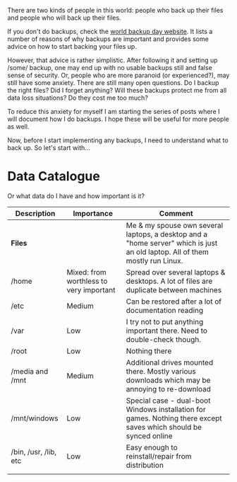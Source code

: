There are two kinds of people in this world: people who back up their files and people who will back up their files.

If you don't do backups, check the [world backup day website](http://www.worldbackupday.com/en/). It lists a number of reasons of why backups are important and provides some advice on how to start backing your files up.

However, that advice is rather simplistic. After following it and setting up /some/ backup, one may end up with no usable backups still and false sense of security. Or, people who are more paranoid (or experienced?), may still have some anxiety. There are still many open questions. Do I backup the right files? Did I forget anything? Will these backups protect me from all data loss situations? Do they cost me too much?

To reduce this anxiety for myself I am starting the series of posts where I will document how I do backups. I hope these will be useful for more people as well.

Now, before I start implementing any backups, I need to understand what to back up. So let's start with...

# Data Catalogue

Or what data do I have and how important is it?

| Description    | Importance                              | Comment                                                                                                                      |
| --------------------- | --------------------------------------- | ---------------------------------------------------------------------------------------------------------------------------- |
| **Files**             |                                         | Me & my spouse own several laptops, a desktop and a "home server" which is just an old laptop. All of them mostly run Linux. |
| /home                 | Mixed: from worthless to very important | Spread over several laptops & desktops. A lot of files are duplicate between machines                                        |
| /etc                  | Medium                                  | Can be restored after a lot of documentation reading                                                                         |
| /var                  | Low                                     | I try not to put anything important there. Need to double-check though.                                                      |
| /root                 | Low                                     | Nothing there                                                                                                                |
| /media and /mnt       | Medium                                  | Additional drives mounted there. Mostly various downloads which may be annoying to re-download                               |
| /mnt/windows          | Low                                     | Special case - dual-boot Windows installation for games. Nothing there except saves which should be synced online            |
| /bin, /usr, /lib, etc | Low                                     | Easy enough to reinstall/repair from distribution                                                                            |
|                       |                                         |                                                                                                                              |
